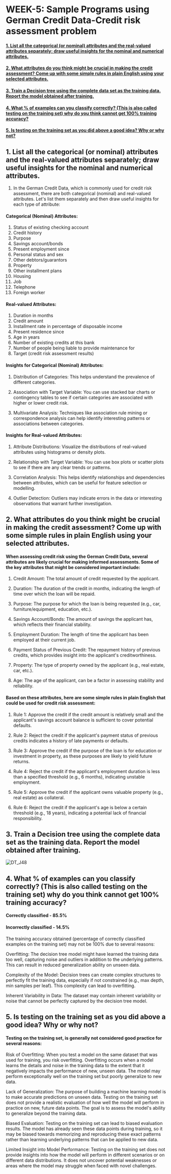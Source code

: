 # WEEK-5: Sample Programs using German Credit Data-Credit risk assessment problem


#### [1. List all the categorical (or nominal) attributes and the real-valued attributes separately; draw useful insights for the nominal and numerical attributes.](#section-1)

#### [2. What attributes do you think might be crucial in making the credit assessment? Come up with some simple rules in plain English using your selected attributes.](#section-2)

#### [3. Train a Decision tree using the complete data set as the training data. Report the model obtained after training.](#section-3)

#### [4. What % of examples can you classify correctly? (This is also called testing on the training set) why do you think cannot get 100% training accuracy?](#section-4)

#### [5. Is testing on the training set as you did above a good idea? Why or why not?](#section-5)


## 1. List all the categorical (or nominal) attributes and the real-valued attributes separately; draw useful insights for the nominal and numerical attributes.<a name="section-1"></a>

1. In the German Credit Data, which is commonly used for credit risk assessment, there are both categorical (nominal) and real-valued attributes. Let's list them separately and then draw useful insights for each type of attribute:
   
#### Categorical (Nominal) Attributes:

1. Status of existing checking account
2. Credit history
3. Purpose
4. Savings account/bonds
5. Present employment since
6. Personal status and sex
7. Other debtors/guarantors
8. Property
9. Other installment plans
10. Housing
11. Job
12. Telephone
13. Foreign worker

#### Real-valued Attributes:

1. Duration in months
2. Credit amount
3. Installment rate in percentage of disposable income
4. Present residence since
5. Age in years
6. Number of existing credits at this bank
7. Number of people being liable to provide maintenance for
8. Target (credit risk assessment results)

#### Insights for Categorical (Nominal) Attributes:

1. Distribution of Categories: This helps understand the prevalence of different categories.

2. Association with Target Variable: You can use stacked bar charts or contingency tables to see if certain categories are associated with higher or lower credit risk.

3. Multivariate Analysis: Techniques like association rule mining or correspondence analysis can help identify interesting patterns or associations between categories.

#### Insights for Real-valued Attributes:

1. Attribute Distributions: Visualize the distributions of real-valued attributes using histograms or density plots. 

2. Relationship with Target Variable: You can use box plots or scatter plots to see if there are any clear trends or patterns.

3. Correlation Analysis: This helps identify relationships and dependencies between attributes, which can be useful for feature selection or modelling.

4. Outlier Detection: Outliers may indicate errors in the data or interesting observations that warrant further investigation.

## 2. What attributes do you think might be crucial in making the credit assessment? Come up with some simple rules in plain English using your selected attributes.<a name="section-2"></a>

#### When assessing credit risk using the German Credit Data, several attributes are likely crucial for making informed assessments. Some of the key attributes that might be considered important include:

1. Credit Amount: The total amount of credit requested by the applicant.

2. Duration: The duration of the credit in months, indicating the length of time over which the loan will be repaid.

3. Purpose: The purpose for which the loan is being requested (e.g., car, furniture/equipment, education, etc.).

4. Savings Account/Bonds: The amount of savings the applicant has, which reflects their financial stability.

5. Employment Duration: The length of time the applicant has been employed at their current job.

6. Payment Status of Previous Credit: The repayment history of previous credits, which provides insight into the applicant's creditworthiness.

7. Property: The type of property owned by the applicant (e.g., real estate, car, etc.).

8. Age: The age of the applicant, can be a factor in assessing stability and reliability.

#### Based on these attributes, here are some simple rules in plain English that could be used for credit risk assessment:

1. Rule 1: Approve the credit if the credit amount is relatively small and the applicant's savings account balance is sufficient to cover potential defaults.

2. Rule 2: Reject the credit if the applicant's payment status of previous credits indicates a history of late payments or defaults.

3. Rule 3: Approve the credit if the purpose of the loan is for education or investment in property, as these purposes are likely to yield future returns.

4. Rule 4: Reject the credit if the applicant's employment duration is less than a specified threshold (e.g., 6 months), indicating unstable employment.

5. Rule 5: Approve the credit if the applicant owns valuable property (e.g., real estate) as collateral.

6. Rule 6: Reject the credit if the applicant's age is below a certain threshold (e.g., 18 years), indicating a potential lack of financial responsibility.

## 3. Train a Decision tree using the complete data set as the training data. Report the model obtained after training. <a name="section-3"></a>

![DT_J48](https://github.com/00Pratik-Biswas00/College_Sixth_Semester_Labs/assets/114896796/75373d20-36a4-4247-b83f-4af4de26dde1)


## 4. What % of examples can you classify correctly? (This is also called testing on the training set) why do you think cannot get 100% training accuracy?<a name="section-4"></a>

#### Correctly classified - 85.5%
#### Incorrectly classified - 14.5%

The training accuracy obtained (percentage of correctly classified examples on the training set) may not be 100% due to several reasons:

Overfitting: The decision tree model might have learned the training data too well, capturing noise and outliers in addition to the underlying patterns. This can result in reduced generalization ability on unseen data.

Complexity of the Model: Decision trees can create complex structures to perfectly fit the training data, especially if not constrained (e.g., max depth, min samples per leaf). This complexity can lead to overfitting.

Inherent Variability in Data: The dataset may contain inherent variability or noise that cannot be perfectly captured by the decision tree model.

## 5. Is testing on the training set as you did above a good idea? Why or why not?<a name="section-5"></a>

#### Testing on the training set, is generally not considered good practice for several reasons:

Risk of Overfitting: When you test a model on the same dataset that was used for training, you risk overfitting. Overfitting occurs when a model learns the details and noise in the training data to the extent that it negatively impacts the performance of new, unseen data. The model may perform exceptionally well on the training set but poorly generalize to new data.

Lack of Generalization: The purpose of building a machine learning model is to make accurate predictions on unseen data. Testing on the training set does not provide a realistic evaluation of how well the model will perform in practice on new, future data points. The goal is to assess the model's ability to generalize beyond the training data.

Biased Evaluation: Testing on the training set can lead to biased evaluation results. The model has already seen these data points during training, so it may be biased towards memorizing and reproducing these exact patterns rather than learning underlying patterns that can be applied to new data.

Limited Insight into Model Performance: Testing on the training set does not provide insights into how the model will perform in different scenarios or on different data distributions. It does not uncover potential weaknesses or areas where the model may struggle when faced with novel challenges.




